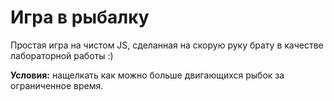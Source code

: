 # Игра в рыбалку
Простая игра на чистом JS, сделанная на скорую руку брату в качестве лабораторной работы :)

__Условия:__ нащелкать как можно больше двигающихся рыбок за ограниченное время.
